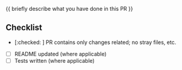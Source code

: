 <!--
Add a descriptive title textbox above, e.g.
feat(validatorName): brief title of what has been done
-->

{{ briefly describe what you have done in this PR }}

## Checklist

- [:checked: ] PR contains only changes related; no stray files, etc.
- [ ] README updated (where applicable)
- [ ] Tests written (where applicable)
